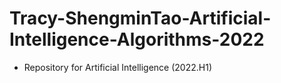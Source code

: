 # Tracy-ShengminTao-Artificial-Intelligence-Algorithms-2022
- Repository for Artificial Intelligence (2022.H1)
